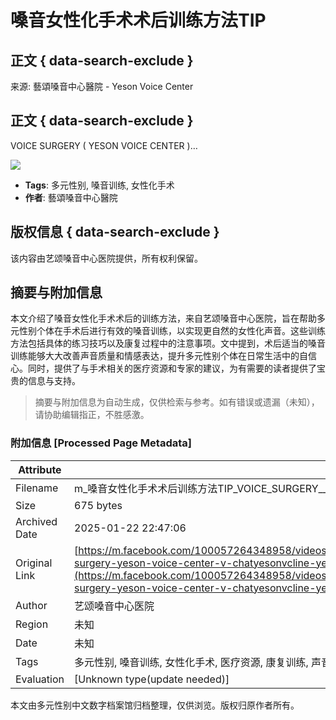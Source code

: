 # 嗓音女性化手术术后训练方法TIP

## 正文 { data-search-exclude }


来源: 藝頌嗓音中心醫院 - Yeson Voice Center

## 正文 { data-search-exclude }

VOICE SURGERY ( YESON VOICE CENTER )…

![](https://static.xx.fbcdn.net/rsrc.php/v4/yv/r/uZ3e1jYZKfj.png)

- **Tags**: 多元性别, 嗓音训练, 女性化手术
- **作者**: 藝頌嗓音中心醫院

## 版权信息 { data-search-exclude }

该内容由艺颂嗓音中心医院提供，所有权利保留。
<!-- tcd_original_link https://m.facebook.com/100057264348958/videos/%E5%97%93%E9%9F%B3%E5%A5%B3%E6%80%A7%E5%8C%96%E6%89%8B%E6%9C%AF%E6%9C%AF%E5%90%8E%E8%AE%AD%E7%BB%83%E6%96%B9%E6%B3%95tipvoice-surgery-yeson-voice-center-v-chatyesonvcline-yesonvoicee-m/498142372978276/ -->


## 摘要与附加信息

<!-- tcd_abstract -->
本文介绍了嗓音女性化手术术后的训练方法，来自艺颂嗓音中心医院，旨在帮助多元性别个体在手术后进行有效的嗓音训练，以实现更自然的女性化声音。这些训练方法包括具体的练习技巧以及康复过程中的注意事项。文中提到，术后适当的嗓音训练能够大大改善声音质量和情感表达，提升多元性别个体在日常生活中的自信心。同时，提供了与手术相关的医疗资源和专家的建议，为有需要的读者提供了宝贵的信息与支持。
<!-- tcd_abstract_end -->

> 摘要与附加信息为自动生成，仅供检索与参考。如有错误或遗漏（未知），请协助编辑指正，不胜感激。

### 附加信息 [Processed Page Metadata]

| Attribute       | Value                                  |
|-----------------|----------------------------------------|
| Filename        | m_嗓音女性化手术术后训练方法TIP_VOICE_SURGERY___YESON_VOICE_.md                             |
| Size            | 675 bytes                           |
| Archived Date   | 2025-01-22 22:47:06                             |
| Original Link   | [https://m.facebook.com/100057264348958/videos/%E5%97%93%E9%9F%B3%E5%A5%B3%E6%80%A7%E5%8C%96%E6%89%8B%E6%9C%AF%E6%9C%AF%E5%90%8E%E8%AE%AD%E7%BB%83%E6%96%B9%E6%B3%95tipvoice-surgery-yeson-voice-center-v-chatyesonvcline-yesonvoicee-m/498142372978276/](https://m.facebook.com/100057264348958/videos/%E5%97%93%E9%9F%B3%E5%A5%B3%E6%80%A7%E5%8C%96%E6%89%8B%E6%9C%AF%E6%9C%AF%E5%90%8E%E8%AE%AD%E7%BB%83%E6%96%B9%E6%B3%95tipvoice-surgery-yeson-voice-center-v-chatyesonvcline-yesonvoicee-m/498142372978276/)                       |
| Author          | 艺颂嗓音中心医院                               |
| Region          | 未知                               |
| Date            | 未知                                 |
| Tags            | 多元性别, 嗓音训练, 女性化手术, 医疗资源, 康复训练, 声音质量, 情感表达, 自信提升, 嗓音治疗, 过渡经历                                 |
| Evaluation            | [Unknown type(update needed)]                                 |
<!-- tcd_table_end -->

本文由多元性别中文数字档案馆归档整理，仅供浏览。版权归原作者所有。
